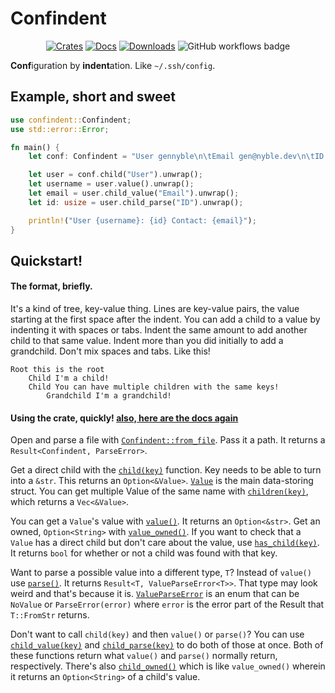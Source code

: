# Confindent

<div align="center">

[![Crates](https://flat.badgen.net/crates/v/confindent)][crate]
[![Docs](https://docs.rs/confindent/badge.svg)](https://docs.rs/confindent)
[![Downloads](https://flat.badgen.net/crates/d/confindent)][crate]
![GitHub workflows badge](https://github.com/gennyble/confindent/actions/workflows/actions.yml/badge.svg)

</div>

[crate]: https://crates.io/crates/confindent

**Conf**iguration by **indent**ation. Like `~/.ssh/config`.

## Example, short and sweet
```rust
use confindent::Confindent;
use std::error::Error;

fn main() {
	let conf: Confindent = "User gennyble\n\tEmail gen@nyble.dev\n\tID 256".parse().unwrap();

	let user = conf.child("User").unwrap();
	let username = user.value().unwrap();
	let email = user.child_value("Email").unwrap();
	let id: usize = user.child_parse("ID").unwrap();

	println!("User {username}: {id} Contact: {email}");
}
```

## Quickstart!

#### The format, briefly.
It's a kind of tree, key-value thing. Lines are key-value pairs, the value starting at the first
space after the indent. You can add a child to a value by indenting it with spaces or tabs. Indent
the same amount to add another child to that same value. Indent more than you did initially to add
a grandchild. Don't mix spaces and tabs. Like this!

```ignore
Root this is the root
	Child I'm a child!
	Child You can have multiple children with the same keys!
		Grandchild I'm a grandchild!
```

#### Using the crate, quickly! [also, here are the docs again](https://docs.rs/confindent)

Open and parse a file with [`Confindent::from_file`][ff]. Pass it a path. It returns
a `Result<Confindent, ParseError>`.

Get a direct child with the [`child(key)`][child] function. Key needs to be able
to turn into a `&str`. This returns an `Option<&Value>`. [`Value`][value] is the main data-storing
struct. You can get multiple Value of the same name with [`children(key)`][children], which
returns a `Vec<&Value>`.

You can get a `Value`'s value with [`value()`][fn-value]. It returns an `Option<&str>`. Get an owned,
`Option<String>` with [`value_owned()`][valueowned]. If you want
to check that a `Value` has a direct  child but don't care about the value, use
[`has_child(key)`][haschild]. It returns `bool` for whether or not a child was found with that key.

Want to parse a possible value into a different type, `T`? Instead of `value()` use
[`parse()`][parse]. It returns `Result<T, ValueParseError<T>>`. That type
may look weird and that's because it is. [`ValueParseError`][vperror] is an enum
that can be `NoValue` or `ParseError(error)` where `error` is the error part of the
Result that `T::FromStr` returns.

Don't want to call `child(key)` and then `value()` or `parse()`? You can use
[`child_value(key)`][childvalue] and [`child_parse(key)`][childparse] to do both of those
at once. Both of these functions return what `value()` and `parse()` normally return,
respectively. There's also [`child_owned()`][childowned] which is like `value_owned()` wherein
it returns an `Option<String>` of a child's value.

[ff]: https://docs.rs/confindent/latest/confindent/struct.Confindent.html#method.from_file
[child]: https://docs.rs/confindent/latest/confindent/struct.Value.html#method.child
[children]: https://docs.rs/confindent/latest/confindent/struct.Value.html#method.children
[value]: https://docs.rs/confindent/latest/confindent/struct.Value.html
[fn-value]: https://docs.rs/confindent/latest/confindent/struct.Value.html#method.value
[valueowned]: https://docs.rs/confindent/latest/confindent/struct.Value.html#method.value_owned
[haschild]: https://docs.rs/confindent/latest/confindent/struct.Value.html#method.has_child
[parse]: https://docs.rs/confindent/latest/confindent/struct.Value.html#method.parse
[vperror]: https://docs.rs/confindent/latest/confindent/enum.ValueParseError.html
[childvalue]: https://docs.rs/confindent/latest/confindent/struct.Value.html#method.child_value
[childowned]: https://docs.rs/confindent/latest/confindent/struct.Value.html#method.child_owned
[childparse]: https://docs.rs/confindent/latest/confindent/struct.Value.html#method.child_parse
